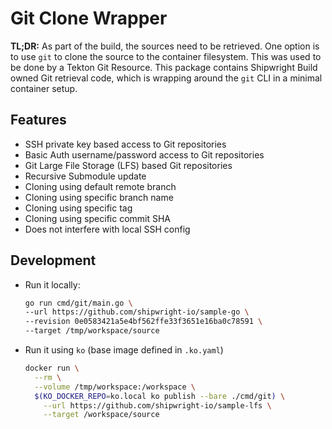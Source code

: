 # Git Clone Wrapper

**TL;DR:** As part of the build, the sources need to be retrieved. One option is to use `git` to clone the source to the container filesystem. This was used to be done by a Tekton Git Resource. This package contains Shipwright Build owned Git retrieval code, which is wrapping around the `git` CLI in a minimal container setup.

## Features

- SSH private key based access to Git repositories
- Basic Auth username/password access to Git repositories
- Git Large File Storage (LFS) based Git repositories
- Recursive Submodule update
- Cloning using default remote branch
- Cloning using specific branch name
- Cloning using specific tag
- Cloning using specific commit SHA
- Does not interfere with local SSH config

## Development

- Run it locally:

  ```sh
  go run cmd/git/main.go \
  --url https://github.com/shipwright-io/sample-go \
  --revision 0e0583421a5e4bf562ffe33f3651e16ba0c78591 \
  --target /tmp/workspace/source
  ```

- Run it using `ko` (base image defined in `.ko.yaml`)

  ```sh
  docker run \
    --rm \
    --volume /tmp/workspace:/workspace \
    $(KO_DOCKER_REPO=ko.local ko publish --bare ./cmd/git) \
      --url https://github.com/shipwright-io/sample-lfs \
      --target /workspace/source
  ```

